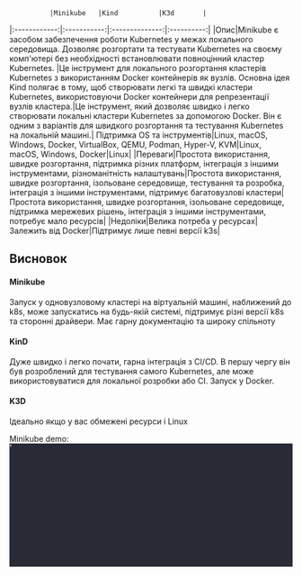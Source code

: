               |Minikube   |Kind          |K3d       |

|:------------:|:-----------:|:--------------:|:----------:|
|Опис|Minikube є засобом забезпечення роботи Kubernetes у межах локального середовища. Дозволяє розгортати та тестувати Kubernetes на своєму комп'ютері без необхідності встановлювати повноцінний кластер Kubernetes. |Це інструмент для локального розгортання кластерів Kubernetes з використанням Docker контейнерів як вузлів. Основна ідея Kind полягає в тому, щоб створювати легкі та швидкі кластери Kubernetes, використовуючи Docker контейнери для репрезентації вузлів кластера.|Це інструмент, який дозволяє швидко і легко створювати локальні кластери Kubernetes за допомогою Docker. Він є одним з варіантів для швидкого розгортання та тестування Kubernetes на локальній машині.|
Підтримка OS та інструментів|Linux, macOS, Windows, Docker, VirtualBox, QEMU, Podman, Hyper-V, KVM|Linux, macOS, Windows, Docker|Linux|
|Переваги|Простота використання, швидке розгортання, підтримка різних платформ, інтеграція з іншими інструментами, різноманітність налаштувань|Простота використання, швидке розгортання, ізольоване середовище, тестування та розробка, інтеграція з іншими інструментами, підтримує багатовузлові кластери|Простота використання, швидке розгортання, ізольоване середовище, підтримка мережевих рішень, інтеграція з іншими інструментами, потребує мало ресурсів|
|Недоліки|Велика потреба у ресурсах|Залежить від Docker|Підтримує лише певні версії k3s|

## Висновок

#### Minikube

Запуск у одновузловому кластері на віртуальній машині, наближений до k8s, може запускатись на будь-якій системі, підтримує різні версії k8s та сторонні драйвери. Має гарну документацію та широку спільноту

#### KinD

Дуже швидко і легко почати, гарна інтеграція з CI/CD. В першу чергу він був розроблений для тестування самого Kubernetes, але може використовуватися для локальної розробки або CI. Запуск у Docker.

#### K3D

Ідеально якщо у вас обмежені ресурси і Linux

Minikube demo:
![Image](./minikube_demo.gif)
